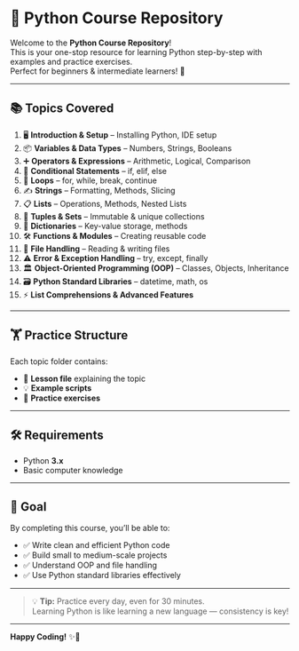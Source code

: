 # 🐍 Python Course Repository

Welcome to the **Python Course Repository**!  
This is your one-stop resource for learning Python step-by-step with examples and practice exercises.  
Perfect for beginners & intermediate learners! 🚀

---

## 📚 Topics Covered

1. 🖥️ **Introduction & Setup** – Installing Python, IDE setup  
2. 📦 **Variables & Data Types** – Numbers, Strings, Booleans  
3. ➕ **Operators & Expressions** – Arithmetic, Logical, Comparison  
4. 🔀 **Conditional Statements** – if, elif, else  
5. 🔄 **Loops** – for, while, break, continue  
6. ✍️ **Strings** – Formatting, Methods, Slicing  
7. 📋 **Lists** – Operations, Methods, Nested Lists  
8. 🧮 **Tuples & Sets** – Immutable & unique collections  
9. 📖 **Dictionaries** – Key-value storage, methods  
10. 🛠️ **Functions & Modules** – Creating reusable code  
11. 📂 **File Handling** – Reading & writing files  
12. ⚠️ **Error & Exception Handling** – try, except, finally  
13. 🏛️ **Object-Oriented Programming (OOP)** – Classes, Objects, Inheritance  
14. 🗃️ **Python Standard Libraries** – datetime, math, os  
15. ⚡ **List Comprehensions & Advanced Features**

---

## 🏋️ Practice Structure
Each topic folder contains:
- 📄 **Lesson file** explaining the topic  
- 💡 **Example scripts**  
- 📝 **Practice exercises**  

---

## 🛠 Requirements
- Python **3.x**  
- Basic computer knowledge  

---

## 🎯 Goal
By completing this course, you’ll be able to:
- ✅ Write clean and efficient Python code  
- ✅ Build small to medium-scale projects  
- ✅ Understand OOP and file handling  
- ✅ Use Python standard libraries effectively  

---

> 💡 **Tip:** Practice every day, even for 30 minutes.  
> Learning Python is like learning a new language — consistency is key!  

---

**Happy Coding!** ✨🐍
